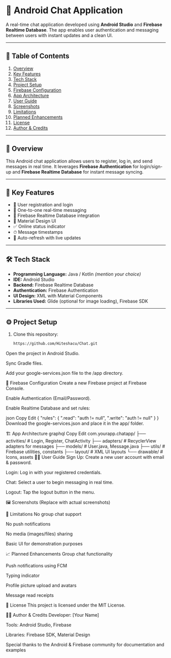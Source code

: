 # 💬 Android Chat Application

A real-time chat application developed using **Android Studio** and **Firebase Realtime Database**. The app enables user authentication and messaging between users with instant updates and a clean UI.

---

## 📌 Table of Contents

1. [Overview](#overview)  
2. [Key Features](#key-features)  
3. [Tech Stack](#tech-stack)  
4. [Project Setup](#project-setup)  
5. [Firebase Configuration](#firebase-configuration)  
6. [App Architecture](#app-architecture)  
7. [User Guide](#user-guide)  
8. [Screenshots](#screenshots)  
9. [Limitations](#limitations)  
10. [Planned Enhancements](#planned-enhancements)  
11. [License](#license)  
12. [Author & Credits](#author--credits)

---

## 🧩 Overview

This Android chat application allows users to register, log in, and send messages in real time. It leverages **Firebase Authentication** for login/sign-up and **Firebase Realtime Database** for instant message syncing.

---

## 🚀 Key Features

- 🔐 User registration and login  
- 💬 One-to-one real-time messaging  
- 🧠 Firebase Realtime Database integration  
- 📲 Material Design UI  
- ✅ Online status indicator  
- ⏱ Message timestamps  
- 🔄 Auto-refresh with live updates

---

## 🛠 Tech Stack

- **Programming Language:** Java / Kotlin *(mention your choice)*  
- **IDE:** Android Studio  
- **Backend:** Firebase Realtime Database  
- **Authentication:** Firebase Authentication  
- **UI Design:** XML with Material Components  
- **Libraries Used:** Glide (optional for image loading), Firebase SDK

---

## ⚙️ Project Setup

1. Clone this repository:
   ```bash
   https://github.com/Hiteshacu/Chat.git
   
Open the project in Android Studio.

Sync Gradle files.

Add your google-services.json file to the /app directory.

🔧 Firebase Configuration
Create a new Firebase project at Firebase Console.

Enable Authentication (Email/Password).

Enable Realtime Database and set rules:

json
Copy
Edit
{
  "rules": {
    ".read": "auth != null",
    ".write": "auth != null"
  }
}
Download the google-services.json and place it in the app/ folder.

🏗 App Architecture
graphql
Copy
Edit
com.yourapp.chatapp/
├── activities/         # Login, Register, ChatActivity
├── adapters/           # RecyclerView adapters for messages
├── models/             # User.java, Message.java
├── utils/              # Firebase utilities, constants
├── layout/             # XML UI layouts
└── drawable/           # Icons, assets
👨‍💻 User Guide
Sign Up: Create a new user account with email & password.

Login: Log in with your registered credentials.

Chat: Select a user to begin messaging in real time.

Logout: Tap the logout button in the menu.

🖼 Screenshots
(Replace with actual screenshots)



🐞 Limitations
No group chat support

No push notifications

No media (images/files) sharing

Basic UI for demonstration purposes

📈 Planned Enhancements
 Group chat functionality

 Push notifications using FCM

 Typing indicator

 Profile picture upload and avatars

 Message read receipts

📜 License
This project is licensed under the MIT License.

👨‍🎨 Author & Credits
Developer: [Your Name]

Tools: Android Studio, Firebase

Libraries: Firebase SDK, Material Design

Special thanks to the Android & Firebase community for documentation and examples
